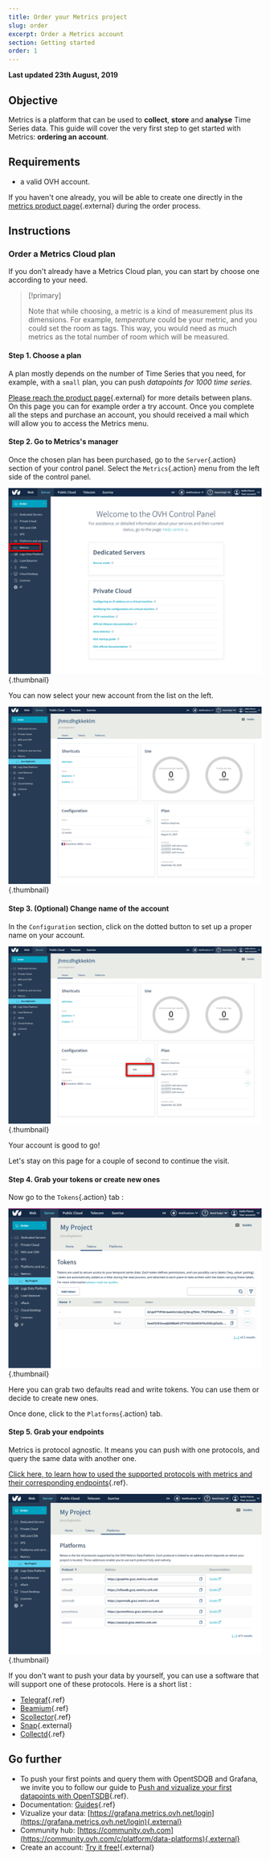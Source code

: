 ```yaml
---
title: Order your Metrics project
slug: order
excerpt: Order a Metrics account
section: Getting started
order: 1
---
```


**Last updated 23th August, 2019**

## Objective

Metrics is a platform that can be used to **collect**, **store** and **analyse** Time Series data. This guide will cover the very first step to get started with Metrics: **ordering an account**.

## Requirements

- a valid OVH account.

If you haven't one already, you will be able to create one directly in the [metrics product page](https://www.ovh.com/fr/data-platforms/metrics/){.external} during the order process.

## Instructions

### Order a Metrics Cloud plan

If you don't already have a Metrics Cloud plan, you can start by choose one according to your need.

> [!primary]
>
> Note that while choosing, a metric is a kind of measurement plus its dimensions. For example, *temperature* could be your metric, and you could set the room as tags. This way, you would need as much metrics as the total number of room which will be measured.
>

#### Step 1. Choose a plan

A plan mostly depends on the number of Time Series that you need, for example, with a `small` plan, you can push *datapoints for 1000 time series.*

[Please reach the product page](https://www.ovh.com/fr/data-platforms/metrics/){.external} for more details between plans. On this page you can for example order a try account. Once you complete all the steps and purchase an account, you should received a mail which will allow you to access the Metrics menu.

#### Step 2. Go to Metrics's manager

Once the chosen plan has been purchased, go to the `Server`{.action} section of your control panel. Select the `Metrics`{.action} menu from the left side of the control panel.

![menu](images/metrics_manager.png){.thumbnail}

You can now select your new account from the list on the left.

![menu](images/metrics_manager_welcome.png){.thumbnail}

#### Step 3. (Optional) Change name of the account

In the `Configuration` section, click on the dotted button to set up a proper name on your account.

![menu](images/metrics_manager_setup.png){.thumbnail}

Your account is good to go!

Let's stay on this page for a couple of second to continue the visit.


#### Step 4. Grab your tokens or create new ones

Now go to the `Tokens`{.action} tab :

![tokens](images/metrics_manager_tokens.png){.thumbnail}

Here you can grab two defaults read and write tokens. You can use them or decide to create new ones.

Once done, click to the `Platforms`{.action} tab.

#### Step 5. Grab your endpoints

Metrics is protocol agnostic. It means you can push with one protocols, and query the same data with another one. 

[Click here, to learn how to used the supported protocols with metrics and their corresponding endpoints](../protocol_overview/guide.fr-fr.md){.ref}. 

![tokens](images/platforms.png){.thumbnail}

If you don't want to push your data by yourself, you can use a software that will support one of these protocols. Here is a short list : 

- [Telegraf](../source_telegraf/guide.fr-fr.md){.ref}
- [Beamium](../source_beamium/guide.fr-fr.md){.ref}
- [Scollector](../source_scollector/guide.fr-fr.md){.ref}
- [Snap](http://snap-telemetry.io/){.external}
- [Collectd](../source_collectd/guide.fr-fr.md){.ref}

## Go further

- To push your first points and query them with OpentSDQB and Grafana, we invite you to follow our guide to [Push and vizualize your first datapoints with OpenTSDB](../metrics_opentsdb/guide.fr-fr.md){.ref}.
- Documentation: [Guides](../product.fr-fr.md){.ref}
- Vizualize your data: [https://grafana.metrics.ovh.net/login](https://grafana.metrics.ovh.net/login){.external}
- Community hub: [https://community.ovh.com](https://community.ovh.com/c/platform/data-platforms){.external}
- Create an account: [Try it free!](https://www.ovh.com/fr/order/express/#/new/express/resume?products=~%28~%28planCode~%27metrics-free-trial~configuration~%28~%28label~%27region~values~%28~%27gra1%29%29%29~option~%28~%29~quantity~1~productId~%27metrics%29%29&paymentMeanRequired=0){.external}
